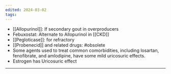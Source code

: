 ```yaml
---
edited: 2024-03-02
tags:
---
```

- [[Allopurinol]]: If secondary gout in overproducers 
- Febuxostat: Alternate to Allopurinol in [[CKD]] 
- [[Pegloticase]]: for refractory 
- [[Probenecid]] and related drugs: #obsolete   
- Some agents used to treat common comorbidities, including losartan, fenofibrate, and amlodipine, have some mild uricosuric effects.
- Estrogen has Uricosuric effect

---

